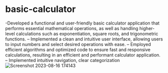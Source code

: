 # basic-calculator

-Developed a functional and user-friendly basic calculator application that performs essential mathematical operations, as well as handling higher-level calculations such as exponentiation, square
roots, and trigonometric functions.
– Implemented a clean and intuitive user interface, allowing users to input numbers and select desired operations
with ease.
– Employed efficient algorithms and optimized code to ensure fast and responsive calculations, resulting in an efficient
and performant calculator application.
– Implemented intuitive navigation, clear categorization
![Screenshot 2023-08-16 174143](https://github.com/SiriTetali/basic-calculator/assets/117676879/3afdba27-a5d6-4043-a4ea-f9b0536a19f4)
